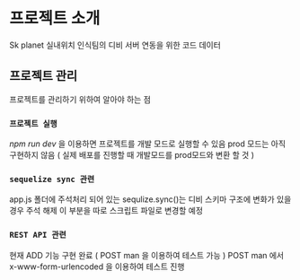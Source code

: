 # 프로젝트 소개
Sk planet 실내위치 인식팀의 디비 서버 연동을 위한 코드 데이터

## 프로젝트 관리

프로젝트를 관리하기 위하여 알아야 하는 점

### `프로젝트 실행`

*npm run dev* 을 이용하면 프로젝트를 개발 모드로 실행할 수 있음
prod 모드는 아직 구현하지 않음 ( 실제 배포를 진행할 때 개발모드를 prod모드와 변환 할 것 )

### `sequelize sync 관련`

app.js 폴더에 주석처리 되어 있는 sequlize.sync()는 디비 스키마 구조에 변화가 있을 경우 주석 해제
이 부분을 따로 스크립트 파일로 변경할 예정

### `REST API 관련`

현재 ADD 기능 구현 완료 ( POST man 을 이용하여 테스트 가능 )
POST man 에서 x-www-form-urlencoded 을 이용하여 테스트 진행